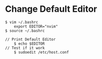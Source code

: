 # Change Default Editor
    $ vim ~/.bashrc
        export EDITOR="nvim"
    $ source ~/.bashrc

    // Print Default Editor
        $ echo $EDITOR
    // Test if it work
        $ sudoedit /etc/host.conf

